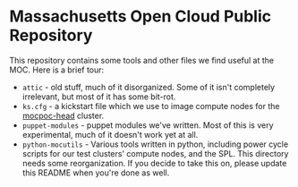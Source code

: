 # Massachusetts Open Cloud Public Repository

This repository contains some tools and other files we find useful at
the MOC. Here is a brief tour:

* `attic` - old stuff, much of it disorganized. Some of it isn't
  completely irrelevant, but most of it has some bit-rot.
* `ks.cfg` - a kickstart file which we use to image compute nodes for the
  [mocpoc-head][1] cluster.
* `puppet-modules` - puppet modules we've written. Most of this is very
  experimental, much of it doesn't work yet at all.
* `python-mocutils` - Various tools written in python, including power
  cycle scripts for our test clusters' compute nodes, and the SPL. This
  directory needs some reorganization. If you decide to take this on,
  please update this README when you're done as well.

[1]: https://github.com/CCI-MOC/moc-public/wiki/MOCPOC-Nomenclature

